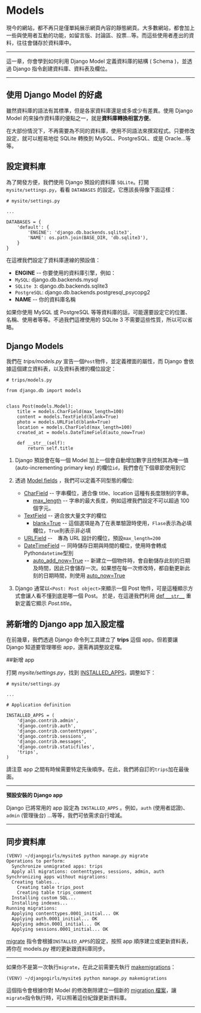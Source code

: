 # Models

現今的網站，都不再只是僅單純展示網頁內容的靜態網頁。大多數網站，都會加上一些與使用者互動的功能，如留言版、討論區、投票...等。而這些使用者產出的資料，往往會儲存於資料庫中。

---

這一章，你會學到如何利用 Django Model 定義資料庫的結構 ( Schema )，並透過 Django 指令創建資料庫、資料表及欄位。

---

## 使用 Django Model 的好處

雖然資料庫的語法有其標準，但是各家資料庫還是或多或少有差異。使用 Django Model 的來操作資料庫的優點之一，就是**資料庫轉換相當方便**。

在大部份情況下，不再需要為不同的資料庫，使用不同語法來撰寫程式。只要修改設定，就可以輕易地從 SQLite 轉換到 MySQL、PostgreSQL、或是 Oracle...等等。

## 設定資料庫

為了開發方便，我們使用 Django 預設的資料庫 `SQLite`。打開 `mysite/settings.py`，看看 `DATABASES` 的設定。它應該長得像下面這樣：

```
# mysite/settings.py

...

DATABASES = {
    'default': {
        'ENGINE': 'django.db.backends.sqlite3',
        'NAME': os.path.join(BASE_DIR, 'db.sqlite3'),
    }
}

```

在這裡我們設定了資料庫連線的預設值：
- **ENGINE** -- 你要使用的資料庫引擎，例如：
 - `MySQL`: django.db.backends.mysql
 - `SQLite 3`: django.db.backends.sqlite3
 - `PostgreSQL`: django.db.backends.postgresql_psycopg2
- **NAME** -- 你的資料庫名稱

如果你使用 MySQL 或 PostgreSQL 等等資料庫的話，可能還要設定它的位置、名稱、使用者等等。不過我們這裡使用的 SQLite 3 不需要這些性質，所以可以省略。


## Django Models

我們在 *trips/models.py* 宣告一個`Post`物件，並定義裡面的屬性，而 Django 會依據這個建立資料表，以及資料表裡的欄位設定：

```
# trips/models.py

from django.db import models


class Post(models.Model):
    title = models.CharField(max_length=100)
    content = models.TextField(blank=True)
    photo = models.URLField(blank=True)
    location = models.CharField(max_length=100)
    created_at = models.DateTimeField(auto_now=True)

    def __str__(self):
        return self.title
```
1. Django 預設會在每一個 Model 加上一個會自動增加數字且控制其為唯一值 (auto-incrementing primary key) 的欄位`id`，我們會在下個章節使用到它
2. 透過 [Model fields](https://docs.djangoproject.com/en/1.7/ref/models/fields/) ，我們可以定義不同型態的欄位:
    - [CharField](https://docs.djangoproject.com/en/1.7/ref/models/fields/#charfield) -- 字串欄位，適合像 title、location 這種有長度限制的字串。
        - [max_length](https://docs.djangoproject.com/en/1.7/ref/models/fields/#django.db.models.CharField.max_length) -- 字串的最大長度，例如這裡我們設定不可以超過 100 個字元。
    - [TextField](https://docs.djangoproject.com/en/1.7/ref/models/fields/#textfield) -- 適合放大量文字的欄位
        - [blank=True](https://docs.djangoproject.com/en/1.7/ref/models/fields/#blank) -- 這個選項是為了在表單驗證時使用，`Flase`表示為必填欄位，`True`則表示非必填
    - [URLField](https://docs.djangoproject.com/en/1.7/ref/models/fields/#urlfield) --　專為 URL 設計的欄位，預設`max_length=200`
    - [DateTimeField](https://docs.djangoproject.com/en/1.7/ref/models/fields/#datetimefield) -- 同時儲存日期與時間的欄位，使用時會轉成 Python`datetime`型別
        - [auto_add_now=True](https://docs.djangoproject.com/en/1.7/ref/models/fields/#django.db.models.DateField.auto_now_add) -- 新建立一個物件時，會自動儲存此刻的日期及時間，因此只會儲存一次。如果想在每一次修改時，都自動更新此刻的日期時間，則使用 [auto_now=True](https://docs.djangoproject.com/en/1.7/ref/models/fields/#django.db.models.DateField.auto_now)

3. Django 通常以`<Post: Post object>`來顯示一個 Post 物件，可是這種顯示方式會讓人看不懂到底是哪一個 Post。
於是，在這邊我們利用 [def `__str__`](https://docs.djangoproject.com/en/1.7/ref/models/instances/#str) 重新定義它顯示 *Post.title*。



## 將新增的 Django app 加入設定檔

在前幾章，我們透過 Django 命令列工具建立了 **trips** 這個 app。但若要讓 Django 知道要管理哪些 app，還需再調整設定檔。

##新增 app

打開 *mysite/settings.py*，找到 [INSTALLED_APPS](https://docs.djangoproject.com/en/dev/ref/settings/#std:setting-INSTALLED_APPS)，調整如下：

```
# mysite/settings.py

...

# Application definition

INSTALLED_APPS = (
    'django.contrib.admin',
    'django.contrib.auth',
    'django.contrib.contenttypes',
    'django.contrib.sessions',
    'django.contrib.messages',
    'django.contrib.staticfiles',
    'trips',
)
```
請注意 app 之間有時候需要特定先後順序。在此，我們將自訂的`trips`加在最後面。

---
**預設安裝的 Django app**

Django 已將常用的 app 設定為 `INSTALLED_APPS` 。例如，`auth` (使用者認證)、`admin` (管理後台) ...等等，我們可依需求自行增減。

---

## 同步資料庫

```
(VENV) ~/djangogirls/mysite$ python manage.py migrate
Operations to perform:
  Synchronize unmigrated apps: trips
  Apply all migrations: contenttypes, sessions, admin, auth
Synchronizing apps without migrations:
  Creating tables...
    Creating table trips_post
    Creating table trips_comment
  Installing custom SQL...
  Installing indexes...
Running migrations:
  Applying contenttypes.0001_initial... OK
  Applying auth.0001_initial... OK
  Applying admin.0001_initial... OK
  Applying sessions.0001_initial... OK
```

[migrate](https://docs.djangoproject.com/en/dev/ref/django-admin/#django-admin-migrate) 指令會根據`INSTALLED_APPS`的設定，按照 app 順序建立或更新資料表，將你在 models.py 裡的更新跟資料庫同步。

---

如果你不是第一次執行`migrate`，在此之前需要先執行 [makemigrations](https://docs.djangoproject.com/en/1.7/ref/django-admin/#django-admin-makemigrations)：

```
(VENV) ~/djangogirls/mysite$ python manage.py makemigrations
```
這個指令會根據你對 Model 的修改刪除建立一個新的 [migration 檔案](https://docs.djangoproject.com/en/1.7/topics/migrations/#migration-files)，讓`migrate`指令執行時，可以照著這份紀錄更新資料庫。

---
